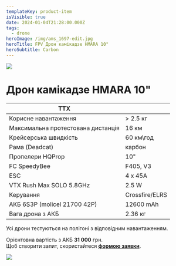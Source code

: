 ```yaml
---
templateKey: product-item
isVisible: true
date: 2024-01-04T21:28:00.000Z
tags:
  - drone
heroImage: /img/ams_1697-edit.jpg
heroTitle: FPV Дрон камікадзе HMARA 10"
heroSubtitle: Carbon
---
```

![](/img/ams_1697-edit.jpg)

# Дрон камікадзе HMARA 10"

| **ТТХ**                            |                |
| ---------------------------------- | -------------- |
| Корисне навантаження               | \> 2.5 кг      |
| Максимальна протестована дистанція | 16 км          |
| Крейсерська швидкість              | 60 км\год      |
| ﻿Рама (Deadcat)                    | карбон         |
| Пропелери HQProp                   | 10"            |
| FC SpeedyBee                       | F405, V3       |
| ESC                                | 4 x 45A        |
| VTX Rush Max SOLO 5.8GHz           | 2.5 W          |
| ﻿Керування                         | Crossfire/ELRS |
| АКБ 6S3P (molicel 21700 42P)       | 12600 mAh      |
| Вага дрона з АКБ                   | 2.36 кг        |

Усі дрони тестуються на полігоні з відповідним навантаженням.

Орієнтовна вартість  з АКБ **31 000** грн.\
Щоб створити запит, скористайтеся <a href="https://docs.google.com/forms/d/e/1FAIpQLSflTILqQ9CENT9xGsnn4Ke6l-D-2m2yaclV2jH2pzXmjGk51w/viewform" target="_blank" rel="noopener noreferrer">**формою заявки**</a>.

![](/img/ams_1735-edit.jpg)